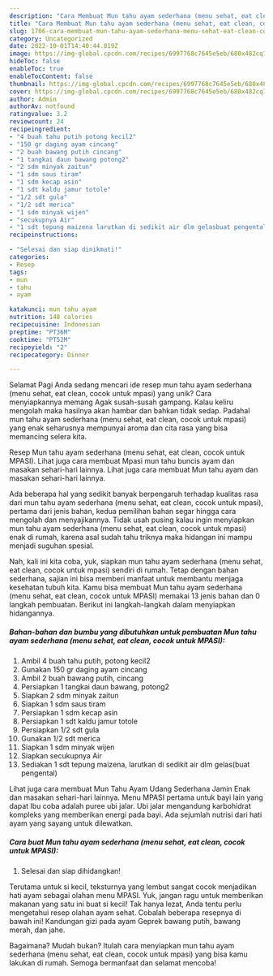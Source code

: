 ```yaml
---
description: "Cara Membuat Mun tahu ayam sederhana (menu sehat, eat clean, cocok untuk MPASI) yang Lezat, Sempurna"
title: "Cara Membuat Mun tahu ayam sederhana (menu sehat, eat clean, cocok untuk MPASI) yang Lezat, Sempurna"
slug: 1706-cara-membuat-mun-tahu-ayam-sederhana-menu-sehat-eat-clean-cocok-untuk-mpasi-yang-lezat-sempurna
category: Uncategorized
date: 2022-10-01T14:40:44.819Z
image: https://img-global.cpcdn.com/recipes/6997768c7645e5eb/680x482cq70/mun-tahu-ayam-sederhana-menu-sehat-eat-clean-cocok-untuk-mpasi-foto-resep-utama.jpg
hideToc: false
enableToc: true
enableTocContent: false
thumbnail: https://img-global.cpcdn.com/recipes/6997768c7645e5eb/680x482cq70/mun-tahu-ayam-sederhana-menu-sehat-eat-clean-cocok-untuk-mpasi-foto-resep-utama.jpg
cover: https://img-global.cpcdn.com/recipes/6997768c7645e5eb/680x482cq70/mun-tahu-ayam-sederhana-menu-sehat-eat-clean-cocok-untuk-mpasi-foto-resep-utama.jpg
author: Admin
authorAv: notfound
ratingvalue: 3.2
reviewcount: 24
recipeingredient:
- "4 buah tahu putih potong kecil2"
- "150 gr daging ayam cincang"
- "2 buah bawang putih cincang"
- "1 tangkai daun bawang potong2"
- "2 sdm minyak zaitun"
- "1 sdm saus tiram"
- "1 sdm kecap asin"
- "1 sdt kaldu jamur totole"
- "1/2 sdt gula"
- "1/2 sdt merica"
- "1 sdm minyak wijen"
- "secukupnya Air"
- "1 sdt tepung maizena larutkan di sedikit air dlm gelasbuat pengental"
recipeinstructions:

- "Selesai dan siap dinikmati!"
categories:
- Resep
tags:
- mun
- tahu
- ayam

katakunci: mun tahu ayam 
nutrition: 148 calories
recipecuisine: Indonesian
preptime: "PT36M"
cooktime: "PT52M"
recipeyield: "2"
recipecategory: Dinner

---
```



Selamat Pagi Anda sedang mencari ide resep mun tahu ayam sederhana (menu sehat, eat clean, cocok untuk mpasi) yang unik? Cara menyiapkannya memang Agak susah-susah gampang. Kalau keliru mengolah maka hasilnya akan hambar dan bahkan tidak sedap. Padahal mun tahu ayam sederhana (menu sehat, eat clean, cocok untuk mpasi) yang enak seharusnya mempunyai aroma dan cita rasa yang bisa memancing selera kita.


Resep Mun tahu ayam sederhana (menu sehat, eat clean, cocok untuk MPASI). Lihat juga cara membuat Mpasi mun tahu buncis ayam dan masakan sehari-hari lainnya. Lihat juga cara membuat Mun tahu ayam dan masakan sehari-hari lainnya.

Ada beberapa hal yang sedikit banyak berpengaruh terhadap kualitas rasa dari mun tahu ayam sederhana (menu sehat, eat clean, cocok untuk mpasi), pertama dari jenis bahan, kedua pemilihan bahan segar hingga cara mengolah dan menyajikannya. Tidak usah pusing kalau ingin menyiapkan mun tahu ayam sederhana (menu sehat, eat clean, cocok untuk mpasi) enak di rumah, karena asal sudah tahu triknya maka hidangan ini mampu menjadi suguhan spesial.


Nah, kali ini kita coba, yuk, siapkan mun tahu ayam sederhana (menu sehat, eat clean, cocok untuk mpasi) sendiri di rumah. Tetap dengan bahan sederhana, sajian ini bisa memberi manfaat untuk membantu menjaga kesehatan tubuh kita. Kamu bisa membuat Mun tahu ayam sederhana (menu sehat, eat clean, cocok untuk MPASI) memakai 13 jenis bahan dan 0 langkah pembuatan. Berikut ini langkah-langkah dalam menyiapkan hidangannya.

<!--inarticleads1-->

##### Bahan-bahan dan bumbu yang dibutuhkan untuk pembuatan Mun tahu ayam sederhana (menu sehat, eat clean, cocok untuk MPASI):

1. Ambil 4 buah tahu putih, potong kecil2
1. Gunakan 150 gr daging ayam cincang
1. Ambil 2 buah bawang putih, cincang
1. Persiapkan 1 tangkai daun bawang, potong2
1. Siapkan 2 sdm minyak zaitun
1. Siapkan 1 sdm saus tiram
1. Persiapkan 1 sdm kecap asin
1. Persiapkan 1 sdt kaldu jamur totole
1. Persiapkan 1/2 sdt gula
1. Gunakan 1/2 sdt merica
1. Siapkan 1 sdm minyak wijen
1. Siapkan secukupnya Air
1. Sediakan 1 sdt tepung maizena, larutkan di sedikit air dlm gelas(buat pengental)


Lihat juga cara membuat Mun Tahu Ayam Udang Sederhana Jamin Enak dan masakan sehari-hari lainnya. Menu MPASI pertama untuk bayi lain yang dapat Ibu coba adalah puree ubi jalar. Ubi jalar mengandung karbohidrat kompleks yang memberikan energi pada bayi. Ada sejumlah nutrisi dari hati ayam yang sayang untuk dilewatkan. 

<!--inarticleads2-->

##### Cara buat Mun tahu ayam sederhana (menu sehat, eat clean, cocok untuk MPASI):


1. Selesai dan siap dihidangkan!

Terutama untuk si kecil, teksturnya yang lembut sangat cocok menjadikan hati ayam sebagai olahan menu MPASI. Yuk, jangan ragu untuk memberikan makanan yang satu ini buat si kecil! Tak hanya lezat, Anda tentu perlu mengetahui resep olahan ayam sehat. Cobalah beberapa resepnya di bawah ini! Kandungan gizi pada ayam Geprek bawang putih, bawang merah, dan jahe. 

Bagaimana? Mudah bukan? Itulah cara menyiapkan mun tahu ayam sederhana (menu sehat, eat clean, cocok untuk mpasi) yang bisa kamu lakukan di rumah. Semoga bermanfaat dan selamat mencoba!
